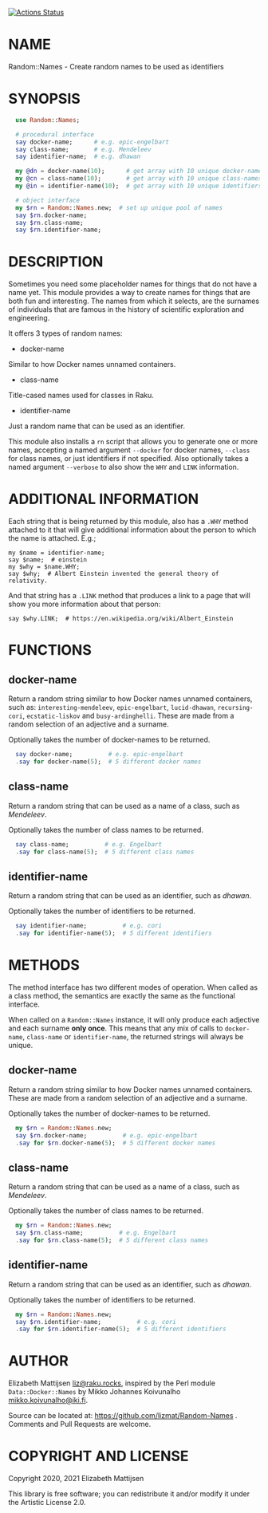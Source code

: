 [![Actions Status](https://github.com/lizmat/Random-Names/workflows/test/badge.svg)](https://github.com/lizmat/Random-Names/actions)

NAME
====

Random::Names - Create random names to be used as identifiers

SYNOPSIS
========

```raku
  use Random::Names;

  # procedural interface
  say docker-name;      # e.g. epic-engelbart
  say class-name;       # e.g. Mendeleev
  say identifier-name;  # e.g. dhawan

  my @dn = docker-name(10);      # get array with 10 unique docker-names
  my @cn = class-name(10);       # get array with 10 unique class-names
  my @in = identifier-name(10);  # get array with 10 unique identifiers

  # object interface
  my $rn = Random::Names.new;  # set up unique pool of names
  say $rn.docker-name;
  say $rn.class-name;
  say $rn.identifier-name;
```

DESCRIPTION
===========

Sometimes you need some placeholder names for things that do not have a name yet. This module provides a way to create names for things that are both fun and interesting. The names from which it selects, are the surnames of individuals that are famous in the history of scientific exploration and engineering.

It offers 3 types of random names:

  * docker-name

Similar to how Docker names unnamed containers.

  * class-name

Title-cased names used for classes in Raku.

  * identifier-name

Just a random name that can be used as an identifier.

This module also installs a `rn` script that allows you to generate one or more names, accepting a named argument `--docker` for docker names, `--class` for class names, or just identifiers if not specified. Also optionally takes a named argument `--verbose` to also show the `WHY` and `LINK` information.

ADDITIONAL INFORMATION
======================

Each string that is being returned by this module, also has a `.WHY` method attached to it that will give additional information about the person to which the name is attached. E.g.;

    my $name = identifier-name;
    say $name;  # einstein
    my $why = $name.WHY;
    say $why;  # Albert Einstein invented the general theory of relativity.

And that string has a `.LINK` method that produces a link to a page that will show you more information about that person:

    say $why.LINK;  # https://en.wikipedia.org/wiki/Albert_Einstein

FUNCTIONS
=========

docker-name
-----------

Return a random string similar to how Docker names unnamed containers, such as: `interesting-mendeleev`, `epic-engelbart`, `lucid-dhawan`, `recursing-cori`, `ecstatic-liskov` and `busy-ardinghelli`. These are made from a random selection of an adjective and a surname.

Optionally takes the number of docker-names to be returned.

```raku
  say docker-name;          # e.g. epic-engelbart
  .say for docker-name(5);  # 5 different docker names
```

class-name
----------

Return a random string that can be used as a name of a class, such as *Mendeleev*.

Optionally takes the number of class names to be returned.

```raku
  say class-name;          # e.g. Engelbart
  .say for class-name(5);  # 5 different class names
```

identifier-name
---------------

Return a random string that can be used as an identifier, such as *dhawan*.

Optionally takes the number of identifiers to be returned.

```raku
  say identifier-name;          # e.g. cori
  .say for identifier-name(5);  # 5 different identifiers
```

METHODS
=======

The method interface has two different modes of operation. When called as a class method, the semantics are exactly the same as the functional interface.

When called on a `Random::Names` instance, it will only produce each adjective and each surname **only once**. This means that any mix of calls to `docker-name`, `class-name` or `identifier-name`, the returned strings will always be unique.

docker-name
-----------

Return a random string similar to how Docker names unnamed containers. These are made from a random selection of an adjective and a surname.

Optionally takes the number of docker-names to be returned.

```raku
  my $rn = Random::Names.new;
  say $rn.docker-name;          # e.g. epic-engelbart
  .say for $rn.docker-name(5);  # 5 different docker names
```

class-name
----------

Return a random string that can be used as a name of a class, such as *Mendeleev*.

Optionally takes the number of class names to be returned.

```raku
  my $rn = Random::Names.new;
  say $rn.class-name;          # e.g. Engelbart
  .say for $rn.class-name(5);  # 5 different class names
```

identifier-name
---------------

Return a random string that can be used as an identifier, such as *dhawan*.

Optionally takes the number of identifiers to be returned.

```raku
  my $rn = Random::Names.new;
  say $rn.identifier-name;          # e.g. cori
  .say for $rn.identifier-name(5);  # 5 different identifiers
```

AUTHOR
======

Elizabeth Mattijsen <liz@raku.rocks>, inspired by the Perl module `Data::Docker::Names` by Mikko Johannes Koivunalho <mikko.koivunalho@iki.fi>.

Source can be located at: https://github.com/lizmat/Random-Names . Comments and Pull Requests are welcome.

COPYRIGHT AND LICENSE
=====================

Copyright 2020, 2021 Elizabeth Mattijsen

This library is free software; you can redistribute it and/or modify it under the Artistic License 2.0.

